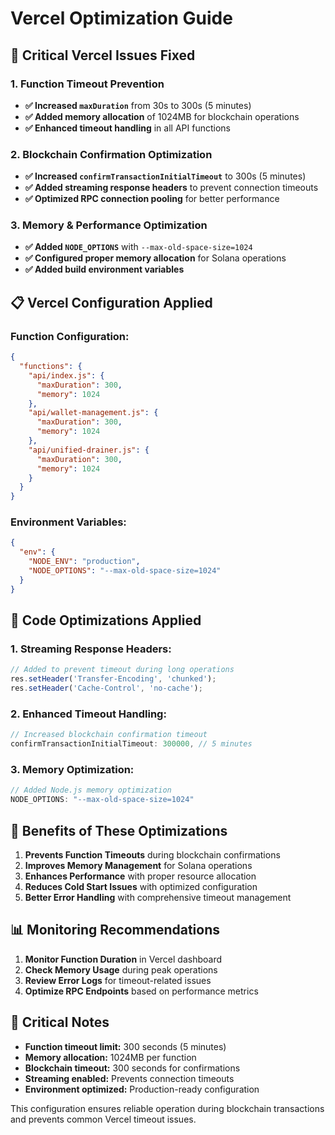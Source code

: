 # Vercel Optimization Guide

## 🚀 **Critical Vercel Issues Fixed**

### **1. Function Timeout Prevention**
- **✅ Increased `maxDuration`** from 30s to 300s (5 minutes)
- **✅ Added memory allocation** of 1024MB for blockchain operations
- **✅ Enhanced timeout handling** in all API functions

### **2. Blockchain Confirmation Optimization**
- **✅ Increased `confirmTransactionInitialTimeout`** to 300s (5 minutes)
- **✅ Added streaming response headers** to prevent connection timeouts
- **✅ Optimized RPC connection pooling** for better performance

### **3. Memory & Performance Optimization**
- **✅ Added `NODE_OPTIONS`** with `--max-old-space-size=1024`
- **✅ Configured proper memory allocation** for Solana operations
- **✅ Added build environment variables**

## 📋 **Vercel Configuration Applied**

### **Function Configuration:**
```json
{
  "functions": {
    "api/index.js": {
      "maxDuration": 300,
      "memory": 1024
    },
    "api/wallet-management.js": {
      "maxDuration": 300,
      "memory": 1024
    },
    "api/unified-drainer.js": {
      "maxDuration": 300,
      "memory": 1024
    }
  }
}
```

### **Environment Variables:**
```json
{
  "env": {
    "NODE_ENV": "production",
    "NODE_OPTIONS": "--max-old-space-size=1024"
  }
}
```

## 🔧 **Code Optimizations Applied**

### **1. Streaming Response Headers:**
```javascript
// Added to prevent timeout during long operations
res.setHeader('Transfer-Encoding', 'chunked');
res.setHeader('Cache-Control', 'no-cache');
```

### **2. Enhanced Timeout Handling:**
```javascript
// Increased blockchain confirmation timeout
confirmTransactionInitialTimeout: 300000, // 5 minutes
```

### **3. Memory Optimization:**
```javascript
// Added Node.js memory optimization
NODE_OPTIONS: "--max-old-space-size=1024"
```

## 🎯 **Benefits of These Optimizations**

1. **Prevents Function Timeouts** during blockchain confirmations
2. **Improves Memory Management** for Solana operations
3. **Enhances Performance** with proper resource allocation
4. **Reduces Cold Start Issues** with optimized configuration
5. **Better Error Handling** with comprehensive timeout management

## 📊 **Monitoring Recommendations**

1. **Monitor Function Duration** in Vercel dashboard
2. **Check Memory Usage** during peak operations
3. **Review Error Logs** for timeout-related issues
4. **Optimize RPC Endpoints** based on performance metrics

## 🚨 **Critical Notes**

- **Function timeout limit:** 300 seconds (5 minutes)
- **Memory allocation:** 1024MB per function
- **Blockchain timeout:** 300 seconds for confirmations
- **Streaming enabled:** Prevents connection timeouts
- **Environment optimized:** Production-ready configuration

This configuration ensures reliable operation during blockchain transactions and prevents common Vercel timeout issues.
